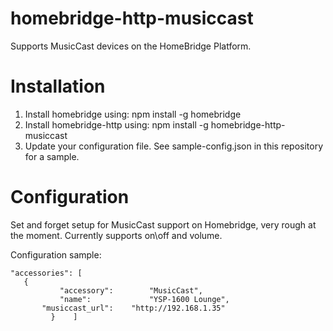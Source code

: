 # homebridge-http-musiccast

Supports MusicCast devices on the HomeBridge Platform.

# Installation

1. Install homebridge using: npm install -g homebridge
2. Install homebridge-http using: npm install -g homebridge-http-musiccast
3. Update your configuration file. See sample-config.json in this repository for a sample. 

# Configuration

Set and forget setup for MusicCast support on Homebridge, very rough at the moment. Currently supports on\off and volume.

Configuration sample:

 ```
"accessories": [ 
	{
            "accessory":      	"MusicCast",
            "name":           	"YSP-1600 Lounge",	  
	    "musiccast_url":  	"http://192.168.1.35"		
          }    ]
```
